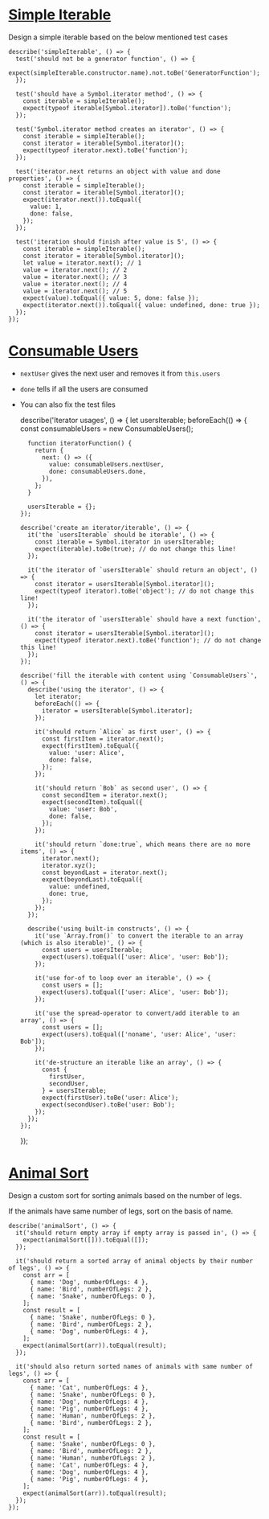 # [Simple Iterable](https://www.notion.so/Simple-Iterable-3387eaf9cc364669b32c6dce3c3be38e)
Design a simple iterable based on the below mentioned test cases

    describe('simpleIterable', () => {
      test('should not be a generator function', () => {
        expect(simpleIterable.constructor.name).not.toBe('GeneratorFunction');
      });
    
      test('should have a Symbol.iterator method', () => {
        const iterable = simpleIterable();
        expect(typeof iterable[Symbol.iterator]).toBe('function');
      });
    
      test('Symbol.iterator method creates an iterator', () => {
        const iterable = simpleIterable();
        const iterator = iterable[Symbol.iterator]();
        expect(typeof iterator.next).toBe('function');
      });
    
      test('iterator.next returns an object with value and done properties', () => {
        const iterable = simpleIterable();
        const iterator = iterable[Symbol.iterator]();
        expect(iterator.next()).toEqual({
          value: 1,
          done: false,
        });
      });
    
      test('iteration should finish after value is 5', () => {
        const iterable = simpleIterable();
        const iterator = iterable[Symbol.iterator]();
        let value = iterator.next(); // 1
        value = iterator.next(); // 2
        value = iterator.next(); // 3
        value = iterator.next(); // 4
        value = iterator.next(); // 5
        expect(value).toEqual({ value: 5, done: false });
        expect(iterator.next()).toEqual({ value: undefined, done: true });
      });
    });

# [Consumable Users](https://www.notion.so/Consumable-Users-e8ed30de63aa4e098f1e09d36894bec1)
- `nextUser` gives the next user and removes it from `this.users`
- `done` tells if all the users are consumed
- You can also fix the test files

    describe('Iterator usages', () => {
      let usersIterable;
      beforeEach(() => {
        const consumableUsers = new ConsumableUsers();
    
        function iteratorFunction() {
          return {
            next: () => ({
              value: consumableUsers.nextUser,
              done: consumableUsers.done,
            }),
          };
        }
    
        usersIterable = {};
      });
    
      describe('create an iterator/iterable', () => {
        it('the `usersIterable` should be iterable', () => {
          const iterable = Symbol.iterator in usersIterable;
          expect(iterable).toBe(true); // do not change this line!
        });
    
        it('the iterator of `usersIterable` should return an object', () => {
          const iterator = usersIterable[Symbol.iterator]();
          expect(typeof iterator).toBe('object'); // do not change this line!
        });
    
        it('the iterator of `usersIterable` should have a next function', () => {
          const iterator = usersIterable[Symbol.iterator]();
          expect(typeof iterator.next).toBe('function'); // do not change this line!
        });
      });
    
      describe('fill the iterable with content using `ConsumableUsers`', () => {
        describe('using the iterator', () => {
          let iterator;
          beforeEach(() => {
            iterator = usersIterable[Symbol.iterator];
          });
    
          it('should return `Alice` as first user', () => {
            const firstItem = iterator.next();
            expect(firstItem).toEqual({
              value: 'user: Alice',
              done: false,
            });
          });
    
          it('should return `Bob` as second user', () => {
            const secondItem = iterator.next();
            expect(secondItem).toEqual({
              value: 'user: Bob',
              done: false,
            });
          });
    
          it('should return `done:true`, which means there are no more items', () => {
            iterator.next();
            iterator.xyz();
            const beyondLast = iterator.next();
            expect(beyondLast).toEqual({
              value: undefined,
              done: true,
            });
          });
        });
    
        describe('using built-in constructs', () => {
          it('use `Array.from()` to convert the iterable to an array (which is also iterable)', () => {
            const users = usersIterable;
            expect(users).toEqual(['user: Alice', 'user: Bob']);
          });
    
          it('use for-of to loop over an iterable', () => {
            const users = [];
            expect(users).toEqual(['user: Alice', 'user: Bob']);
          });
    
          it('use the spread-operator to convert/add iterable to an array', () => {
            const users = [];
            expect(users).toEqual(['noname', 'user: Alice', 'user: Bob']);
          });
    
          it('de-structure an iterable like an array', () => {
            const {
              firstUser,
              secondUser,
            } = usersIterable;
            expect(firstUser).toBe('user: Alice');
            expect(secondUser).toBe('user: Bob');
          });
        });
      });
    });

# [Animal Sort](https://www.notion.so/Animal-Sort-75d23b9412e2497da1364669890e2224)
Design a custom sort for sorting animals based on the number of legs.

If the animals have same number of legs, sort on the basis of name.

    describe('animalSort', () => {
      it('should return empty array if empty array is passed in', () => {
        expect(animalSort([])).toEqual([]);
      });
    
      it('should return a sorted array of animal objects by their number of legs', () => {
        const arr = [
          { name: 'Dog', numberOfLegs: 4 },
          { name: 'Bird', numberOfLegs: 2 },
          { name: 'Snake', numberOfLegs: 0 },
        ];
        const result = [
          { name: 'Snake', numberOfLegs: 0 },
          { name: 'Bird', numberOfLegs: 2 },
          { name: 'Dog', numberOfLegs: 4 },
        ];
        expect(animalSort(arr)).toEqual(result);
      });
    
      it('should also return sorted names of animals with same number of legs', () => {
        const arr = [
          { name: 'Cat', numberOfLegs: 4 },
          { name: 'Snake', numberOfLegs: 0 },
          { name: 'Dog', numberOfLegs: 4 },
          { name: 'Pig', numberOfLegs: 4 },
          { name: 'Human', numberOfLegs: 2 },
          { name: 'Bird', numberOfLegs: 2 },
        ];
        const result = [
          { name: 'Snake', numberOfLegs: 0 },
          { name: 'Bird', numberOfLegs: 2 },
          { name: 'Human', numberOfLegs: 2 },
          { name: 'Cat', numberOfLegs: 4 },
          { name: 'Dog', numberOfLegs: 4 },
          { name: 'Pig', numberOfLegs: 4 },
        ];
        expect(animalSort(arr)).toEqual(result);
      });
    });